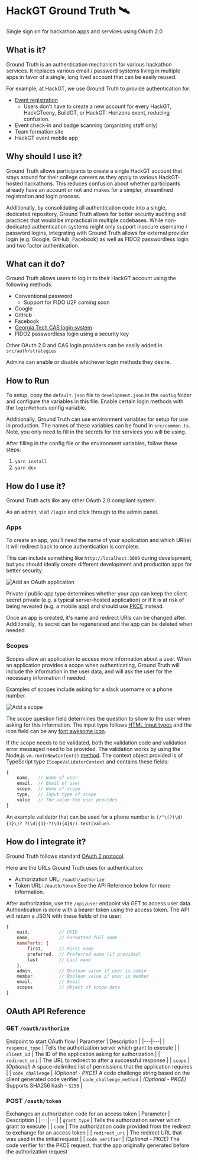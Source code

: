 # HackGT Ground Truth 🛰️

Single sign on for hackathon apps and services using OAuth 2.0

## What is it?

Ground Truth is an authentication mechanism for various hackathon services. It replaces various email / password systems living  in multiple apps in favor of a single, long lived account that can be easily reused.

For example, at HackGT, we use Ground Truth to provide authentication for:
* [Event registration](https://github.com/HackGT/registration)
	* Users don't have to create a new account for every HackGT, HackGTeeny, BuildGT, or HackGT: Horizons event, reducing confusion.
* Event check-in and badge scanning (organizing staff only)
* Team formation site
* HackGT event mobile app

## Why should I use it?

Ground Truth allows participants to create a single HackGT account that stays around for their college careers as they apply to various HackGT-hosted hackathons. This reduces confusion about whether participants already have an account or not and makes for a simpler, streamlined registration and login process.

Additionally, by consolidating all authentication code into a single, dedicated repository, Ground Truth allows for better security auditing and practices that would be impractical in multiple codebases. While non-dedicated authentication systems might only support insecure username / password logins, integrating with Ground Truth allows for external provider login (e.g. Google, GitHub, Facebook) as well as FIDO2 passwordless login and two factor authentication.

## What can it do?

Ground Truth allows users to log in to their HackGT account using the following methods:

* Conventional password
	* Support for FIDO U2F coming soon
* Google
* GitHub
* Facebook
* [Georgia Tech CAS login system](https://login.gatech.edu)
* FIDO2 passwordless login using a security key

Other OAuth 2.0 and CAS login providers can be easily added in `src/auth/strategies`

Admins can enable or disable whichever login methods they desire.

## How to Run

To setup, copy the `default.json` file to `development.json` in the `config` folder and configure the variables in this file. Enable certain login methods with the `loginMethods` config variable.

Additionally, Ground Truth can use environment variables for setup for use in production. The names of these variables can be found in `src/common.ts`. Note, you only need to fill in the secrets for the services you will be using.

After filling in the config file or the environment variables, follow these steps:

1. `yarn install`
2. `yarn dev`

## How do I use it?

Ground Truth acts like any other OAuth 2.0 compliant system.

As an admin, visit `/login` and click through to the admin panel.

### Apps

To create an app, you'll need the name of your application and which URI(s) it will redirect back to once authentication is complete.

This can include something like `http://localhost:3000` during development, but you should ideally create different development and production apps for better security.

![Add an OAuth application](https://i.imgur.com/aKxH2mH.png)

Private / public app type determines whether your app can keep the client secret private (e.g. a typical server-hosted application) or if it is at risk of being revealed (e.g. a mobile app) and should use [PKCE](https://www.oauth.com/oauth2-servers/pkce/) instead.

Once an app is created, it's name and redirect URIs can be changed after. Additionally, its secret can be regenerated and the app can be deleted when needed.

### Scopes

Scopes allow an application to access more information about a user. When an application provides a scope when authenticating, Ground Truth will include the information in the user data, and will ask the user for the necessary information if needed.

Examples of scopes include asking for a slack username or a phone number.

![Add a scope](https://i.imgur.com/QLByfds.png)

The scope question field determines the question to show to the user when asking for this information. The input type follows [HTML input types](https://developer.mozilla.org/en-US/docs/Web/HTML/Element/input#Form_%3Cinput%3E_types) and the icon field can be any [font awesome icon](https://fontawesome.com/icons?d=gallery&s=solid).

If the scope needs to be validated, both the validation code and validation error messaged need to be provided. The validation works by using the Node.js `vm.runInNewContext()` [method](https://www.geeksforgeeks.org/node-js-vm-runinnewcontext-method/). The context object provided is of TypeScript type `IScopeValidatorContext` and contains these fields:
```js
{
	name, 	// Name of user
	email, 	// Email of user
	scope, 	// Name of scope
	type, 	// Input type of scope
	value 	// The value the user provides
}
```

An example validator that can be used for a phone number is `(/^\(?(\d){3}\)? ?(\d){3}-?(\d){4}$/).test(value)`.

## How do I integrate it?
Ground Truth follows standard [OAuth 2 protocol](https://auth0.com/docs/protocols/protocol-oauth2).

Here are the URLs Ground Truth uses for authentication:
- Authorization URL: `/oauth/authorize`
- Token URL: `/oauth/token`
See the API Reference below for more information.

After authorization, use the `/api/user` endpoint via GET to access user data. Authentication is done with a bearer token using the access token. The API will return a JSON with these fields of the user:
```js
{
	uuid,			// UUID
	name,			// Formatted full name
	nameParts: {
		first,		// First name
		preferred,	// Preferred name (if provided)
		last		// Last name
	},
	admin,			// Boolean value if user is admin
	member,			// Boolean value if user is member
	email,			// Email
	scopes			// Object of scope data
}
```

## OAuth API Reference

### GET `/oauth/authorize`
Endpoint to start OAuth flow
| Parameter | Description |
|---|---|
| `response_type` | Tells the authorization server which grant to execute |
| `client_id` | 	The ID of the application asking for authorization |
| `redirect_uri` | The URL to redirect to after a successful response |
| `scope` | _(Optional)_ A space-delimited list of permissions that the application requires |
| `code_challenge` | _(Optional - PKCE)_ A code challenge string based on the client generated code verifier
| `code_challenge_method` | _(Optional - PKCE)_ Supports SHA256 hash - `S256` |

### POST `/oauth/token`
Exchanges an authorization code for an access token
| Parameter | Description |
|---|---|
| `grant_type` | Tells the authorization server which grant to execute |
| `code` | 	The authorization code provided from the redirect to exchange for an access token |
| `redirect_uri` | The redirect URL that was used in the initial request |
| `code_verifier` | _(Optional - PKCE)_ The code verifier for the PKCE request, that the app originally generated before the authorization request


